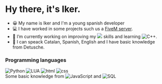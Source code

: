 # Hy there, it's Iker.

- 😀 My name is Iker and I'm a young spanish developer
- 💻 I have worked in some projects such us a [FiveM server](https://fivem.net/).
- 🔭 I’m currently working on improving my ![](https://img.shields.io/badge/Python-informational?style=flat&logo=python&logoColor=white&color=3D3D3D) skills and learning ![C++](https://img.shields.io/badge/-C++-000?&logo=cplusplus).
- 💬 I can speack Catalan, Spanish, English and I have basic knowledge from Detusche.

### Programming languages
![Python](https://img.shields.io/badge/-Python-000?&logo=Python)
![LUA](https://img.shields.io/badge/-Lua-000?&logo=LUA)
![html](https://img.shields.io/badge/-html-000?&logo=html5)
![css](https://img.shields.io/badge/-css-000?&logo=css3)
<br>
Some basic knowledge from ![JavaScript](https://img.shields.io/badge/-JavaScript-000?&logo=JavaScript) and ![SQL](https://img.shields.io/badge/-SQL-000?&logo=MySQL)
